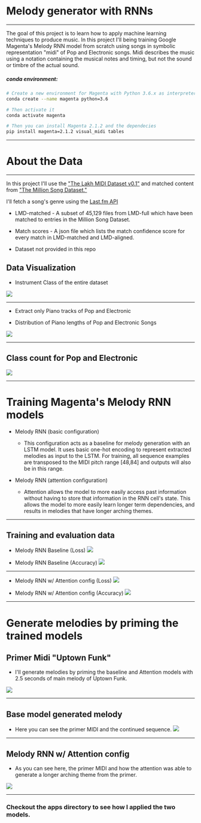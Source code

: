 # Melody generator with RNNs 
<hr>

The goal of this project is to learn how to apply machine learning techniques to produce music. In this project I'll being training Google Magenta's Melody RNN model from scratch using songs in symbolic representation "midi" of Pop and Electronic songs. Midi describes the music using a notation containing the musical notes and timing, but not the sound or timbre of the actual sound. 

##### conda environment:
```bash
# Create a new environment for Magenta with Python 3.6.x as interpreter
conda create --name magenta python=3.6

# Then activate it
conda activate magenta

# Then you can install Magenta 2.1.2 and the dependecies
pip install magenta=2.1.2 visual_midi tables
```

<hr>

# About the Data
<hr>

In this project I'll use the ["The Lakh MIDI Dataset v0.1"](https://colinraffel.com/projects/lmd/) and matched content from ["The Million Song Dataset."](millionsongdataset.com)

I'll fetch a song's genre using the [Last.fm API](www.last.fm/api/)

* LMD-matched - A subset of 45,129 files from LMD-full which have been matched to entries in the Million Song Dataset.

* Match scores - A json file which lists the match confidence score for every match in LMD-matched and LMD-aligned.

* Dataset not provided in this repo

## Data Visualization

* Instrument Class of the entire dataset

![](images/instrument_class.png)

<hr>

* Extract only Piano tracks of Pop and Electronic

* Distribution of Piano lengths of Pop and Electronic Songs

![](images/piano_length2.png)

<hr>

## Class count for Pop and Electronic
![](images/tags2.png)

<hr>

# Training Magenta's Melody RNN models

* Melody RNN (basic configuration)
    - This configuration acts as a baseline for melody generation with an LSTM model. It uses basic one-hot encoding to represent extracted melodies as input to the LSTM. For training, all sequence examples are transposed to the MIDI pitch range [48,84] and outputs will also be in this range.

* Melody RNN (attention configuration)
    - Attention allows the model to more easily access past information without having to store that information in the RNN cell's state. This allows the model to more easily learn longer term dependencies, and results in melodies that have longer arching themes. 

<hr>

## Training and evaluation data

* Melody RNN Baseline (Loss)
![](images/base_rnn_loss.png )

* Melody RNN Baseline (Accuracy)
![](images/base_rnn_acc.png)
<hr>

* Melody RNN w/ Attention config (Loss)
![](images/attention_rnn_loss.png)

* Melody RNN w/ Attention config (Accuracy)
![](images/attention_rnn_acc.png)

<hr>

# Generate melodies by priming the trained models

## Primer Midi "Uptown Funk"
 - I'll generate melodies by priming the baseline and Attention models with 2.5 seconds of main melody of Uptown Funk.

![](images/uptown_primer.png)

<hr>

## Base model generated melody
* Here you can see the primer MIDI and the continued sequence.
![](images/base_model_melody.png)

<hr>

## Melody RNN w/ Attention config

* As you can see here, the primer MIDI and how the attention was able to generate a longer arching theme from the primer. 

![](images/atten_model_melody.png)
<hr>

### Checkout the apps directory to see how I applied the two models.
